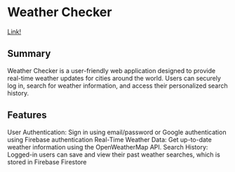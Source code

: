 # Weather Checker 
[Link!](https://weather-app-54854.web.app/) 

## Summary
Weather Checker is a user-friendly web application designed to provide real-time weather updates for cities around the world. Users can securely log in, search for weather information, and access their personalized search history.

## Features
User Authentication: Sign in using email/password or Google authentication using Firebase authentication
Real-Time Weather Data: Get up-to-date weather information using the OpenWeatherMap API.
Search History: Logged-in users can save and view their past weather searches, which is stored in Firebase Firestore

